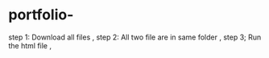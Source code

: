 # portfolio-
step 1: Download all files , 
step 2: All two file are in same folder , 
step 3; Run the html file ,